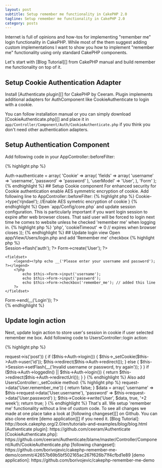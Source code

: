 ```yaml
---
layout: post
subtitle: Setup remember me functionality in CakePHP 2.0
tagline: Setup remember me functionality in CakePHP 2.0
category: posts
---
```


Internet is full of opinions and how-tos for implementing "remember me" login functionality in CakePHP. While most of the them suggest adding custom implementations I want to show you how to implement "remember me" functionality using only standard CakePHP components.

Let's start with [Blog Tutorial][] from CakePHP manual and build remember me functionality on top of it.

## Setup Cookie Authentication Adapter

Install [Authenticate plugin][] for CakePHP by Ceeram. Plugin implements additional adapters for AuthComponent like CookieAuthenticate to login with a cookie.

You can follow installation manual or you can simply download [CookieAuthenticate.php][] and place it in `app/Controller/Component/Auth/CookieAuthenticate.php` if you think you don't need other authentication adapters.

## Setup Authentication Component

Add following code in your AppController::beforeFilter:

{% highlight php %}
<?php
$this->Auth->authenticate = array(
	'Cookie' => array(
		'fields' => array(
			'username' => 'username',
			'password' => 'password'
		),
		'userModel' => 'User',
	),
	'Form'
);
{% endhighlight %}

## Setup Cookie component

For enhanced security for Cookie authentication enable AES symmetric encryption of cookie. Add following line to AppController::beforeFilter:

{% highlight php %}
<?php
public function beforeFilter() {
	parent::beforeFilter();
	$this->Cookie->type('rijndael'); //Enable AES symetric encryption of cookie
}
{% endhighlight %}

Open `app/Config/core.php` and update session configuration. This is particularly important if you want login session to expire after web browser closes. That said user will be forced to login next time he comes to website unless he checked 'remember me' when logging in.

{% highlight php %}
<?php
Configure::write('Session', array(
	'defaults' => 'php',
	'cookieTimeout' => 0 // expires when browser closes
));
{% endhighlight %}

## Update login view

Open app/View/Users/login.php and add 'Remember me' checkbox

{% highlight php %}
<div class="users form">
<?php echo $this->Session->flash('auth'); ?>
<?php echo $this->Form->create('User'); ?>
	<fieldset>
		<legend><?php echo __('Please enter your username and password'); ?></legend>
		<?php
			echo $this->Form->input('username');
			echo $this->Form->input('password');
			echo $this->Form->checkbox('remember_me'); // added this line
		?>
	</fieldset>
<?php echo $this->Form->end(__('Login')); ?>
</div>
{% endhighlight %}

## Update login action

Next, update login action to store user's session in cookie if user selected remember me box.
Add following code to UsersController::login action:

{% highlight php %}
<?php
public function login() {
	if ($this->request->is('post')) {
		if ($this->Auth->login()) {
			$this->_setCookie($this->Auth->user('id'));
			$this->redirect($this->Auth->redirect());
		} else {
			$this->Session->setFlash(__('Invalid username or password, try again'));
		}
	}

	if ($this->Auth->loggedIn() || $this->Auth->login()) {
		return $this->redirect($this->Auth->redirectUrl());
	}
}
{% endhighlight %}

Also add UsersController::_setCookie method:

{% highlight php %}
<?php
protected function _setCookie($id) {
	if (!$this->request->data('User.remember_me')) {
		return false;
	}
	$data = array(
		'username' => $this->request->data('User.username'),
		'password' => $this->request->data('User.password')
	);
	$this->Cookie->write('User', $data, true, '+2 week');
	return true;
}
{% endhighlight %}

That's all. We setup 'remember me' functionality without a line of custom code.

To see all changes we made at one place take a look at [following changeset][] on Github. You can also clone entire [demo application][] if you need it.

[Blog Tutorial]: http://book.cakephp.org/2.0/en/tutorials-and-examples/blog/blog.html
[Authenticate plugin]: https://github.com/ceeram/Authenticate
[CookieAuthenticate.php]: https://github.com/ceeram/Authenticate/blame/master/Controller/Component/Auth/CookieAuthenticate.php
[following changeset]: https://github.com/borivojevic/cakephp-remember-me-demo/commit/42657b69b5bf502165ac267f626b71f4cfbd1e89
[demo application]: https://github.com/borivojevic/cakephp-remember-me-demo